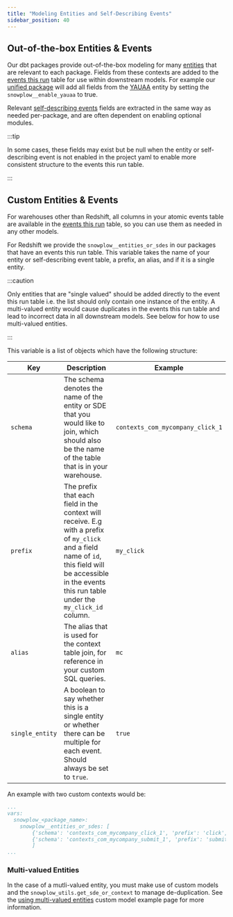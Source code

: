 ```yaml
---
title: "Modeling Entities and Self-Describing Events"
sidebar_position: 40
---
```


## Out-of-the-box Entities & Events

Our dbt packages provide out-of-the-box modeling for many [entities](/docs/fundamentals/entities/index.md) that are relevant to each package. Fields from these contexts are added to the [events this run](/docs/modeling-your-data/modeling-your-data-with-dbt/package-mechanics/this-run-tables/index.md#events-this-run) table for use within downstream models. For example our [unified package](/docs/modeling-your-data/modeling-your-data-with-dbt/dbt-models/dbt-unified-data-model/index.md) will add all fields from the [YAUAA](/docs/pipeline/enrichments/available-enrichments/yauaa-enrichment/index.md) entity by setting the `snowplow__enable_yauaa` to true. 

Relevant [self-describing events](/docs/fundamentals/events/index.md#self-describing-events) fields are extracted in the same way as needed per-package, and are often dependent on enabling optional modules. 

:::tip

In some cases, these fields may exist but be null when the entity or self-describing event is not enabled in the project yaml to enable more consistent structure to the events this run table.

:::

## Custom Entities & Events

For warehouses other than Redshift, all columns in your atomic events table are available in the [events this run](/docs/modeling-your-data/modeling-your-data-with-dbt/package-mechanics/this-run-tables/index.md#events-this-run) table, so you can use them as needed in any other models. 

For Redshift we provide the `snowplow__entities_or_sdes` in our packages that have an events this run table. This variable takes the name of your entity or self-describing event table, a prefix, an alias, and if it is a single entity.

:::caution

Only entities that are "single valued" should be added directly to the event this run table i.e. the list should only contain one instance of the entity. A multi-valued entity would cause duplicates in the events this run table and lead to incorrect data in all downstream models. See below for how to use multi-valued entities.

:::

This variable is a list of objects which have the following structure:

| Key | Description | Example |
| ----------------------- | ----------------------------- | ----------------------------- |
| `schema` | The schema denotes the name of the entity or SDE that you would like to join, which should also be the name of the table that is in your warehouse. | `contexts_com_mycompany_click_1` |
| `prefix` | The prefix that each field in the context will receive. E.g with a prefix of `my_click` and a field name of `id`, this field will be accessible in the events this run table under the `my_click_id` column. | `my_click` |
| `alias` | The alias that is used for the context table join, for reference in your custom SQL queries. | `mc` |
| `single_entity` | A boolean to say whether this is a single entity or whether there can be multiple for each event. Should always be set to `true`. | `true` |

An example with two custom contexts would be:

```yaml  title=dbt_project.yml
...
vars:
  snowplow_<package_name>:
    snowplow__entities_or_sdes: [
        {'schema': 'contexts_com_mycompany_click_1', 'prefix': 'click', 'alias': 'mc', 'single_entity': true},
        {'schema': 'contexts_com_mycompany_submit_1', 'prefix': 'submit', 'alias': 'sub', 'single_entity': true}
        ]
...
```

### Multi-valued Entities
In the case of a mutli-valued entity, you must make use of custom models and the `snowplow_utils.get_sde_or_context` to manage de-duplication. See the [using multi-valued entities](/docs/modeling-your-data/modeling-your-data-with-dbt/dbt-custom-models/examples/using-mulit-valued-entities/index.md) custom model example page for more information.
